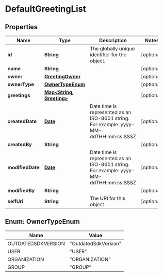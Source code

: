 
# DefaultGreetingList

## Properties
Name | Type | Description | Notes
------------ | ------------- | ------------- | -------------
**id** | **String** | The globally unique identifier for the object. |  [optional]
**name** | **String** |  |  [optional]
**owner** | [**GreetingOwner**](GreetingOwner.md) |  |  [optional]
**ownerType** | [**OwnerTypeEnum**](#OwnerTypeEnum) |  |  [optional]
**greetings** | [**Map&lt;String, Greeting&gt;**](Greeting.md) |  |  [optional]
**createdDate** | [**Date**](Date.md) | Date time is represented as an ISO-8601 string. For example: yyyy-MM-ddTHH:mm:ss.SSSZ |  [optional]
**createdBy** | **String** |  |  [optional]
**modifiedDate** | [**Date**](Date.md) | Date time is represented as an ISO-8601 string. For example: yyyy-MM-ddTHH:mm:ss.SSSZ |  [optional]
**modifiedBy** | **String** |  |  [optional]
**selfUri** | **String** | The URI for this object |  [optional]


<a name="OwnerTypeEnum"></a>
## Enum: OwnerTypeEnum
Name | Value
---- | -----
OUTDATEDSDKVERSION | &quot;OutdatedSdkVersion&quot;
USER | &quot;USER&quot;
ORGANIZATION | &quot;ORGANIZATION&quot;
GROUP | &quot;GROUP&quot;



